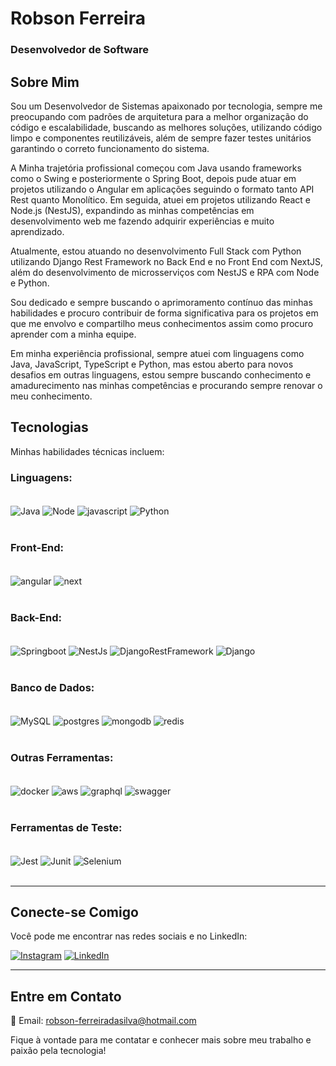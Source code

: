 # Robson Ferreira

### **Desenvolvedor de Software** 

## **Sobre Mim**


Sou um Desenvolvedor de Sistemas apaixonado por tecnologia, sempre me preocupando com padrões de arquitetura para a melhor organização do código e escalabilidade, buscando as melhores soluções, utilizando código limpo e componentes reutilizáveis, além de sempre fazer testes unitários garantindo o correto funcionamento do sistema. 

A Minha trajetória profissional começou com Java usando frameworks como o Swing e posteriormente o Spring Boot, depois pude atuar em projetos utilizando o Angular em aplicações seguindo o formato tanto API Rest quanto Monolítico. Em seguida, atuei em projetos utilizando React e Node.js (NestJS), expandindo as minhas competências em desenvolvimento web me fazendo adquirir experiências e muito aprendizado.

Atualmente, estou atuando no desenvolvimento Full Stack com Python utilizando Django Rest Framework no Back End e no Front End com NextJS, além do desenvolvimento de microsserviços com NestJS e RPA com Node e Python. 

Sou dedicado e sempre buscando o aprimoramento contínuo das minhas habilidades e procuro contribuir de forma significativa para os projetos em que me envolvo e compartilho meus conhecimentos assim como procuro aprender com a minha equipe.

Em minha experiência profissional, sempre atuei com linguagens como Java, JavaScript, TypeScript e Python, mas estou aberto para novos desafios em outras linguagens, estou sempre buscando conhecimento e amadurecimento nas minhas competências e procurando sempre renovar o meu conhecimento.

## **Tecnologias**

Minhas habilidades técnicas incluem:

### Linguagens: 

<br>
<div style="display: inline_block">
<img align="center" alt="Java" src="https://img.shields.io/badge/java-%23ED8B00.svg?style=for-the-badge&logo=openjdk&logoColor=white" />
<img align="center" alt="Node" src="https://img.shields.io/badge/Node%20js-339933?style=for-the-badge&logo=nodedotjs&logoColor=white" />
<img align="center" alt="javascript" src="https://img.shields.io/badge/JavaScript-323330?style=for-the-badge&logo=javascript&logoColor=F7DF1E" />
<img align="center" alt="Python" src="https://img.shields.io/badge/Python-FFD43B?style=for-the-badge&logo=python&logoColor=blue" />
    
</div>
<br>

### Front-End: 

<div style="display: inline_block">
<br>
 <img align="center" alt="angular" src= "https://img.shields.io/badge/angular-%23DD0031.svg?style=for-the-badge&logo=angular&logoColor=white" />    
 <img align="center" alt="next" src= "https://img.shields.io/badge/next%20js-000000?style=for-the-badge&logo=nextdotjs&logoColor=white" />
</div>

<br>

### Back-End:

<div style="display: inline_block">
<br>
<img align="center" alt="Springboot" src="https://img.shields.io/badge/Spring-6DB33F?style=for-the-badge&logo=spring&logoColor=white" />  
<img align="center" alt="NestJs" src= "https://img.shields.io/badge/nestjs-E0234E?style=for-the-badge&logo=nestjs&logoColor=white" />
<img align="center" alt="DjangoRestFramework" src= "https://img.shields.io/badge/django%20rest-ff1709?style=for-the-badge&logo=django&logoColor=white" />
<img align="center" alt="Django" src= "https://img.shields.io/badge/Django-092E20?style=for-the-badge&logo=django&logoColor=green" />
</div>
<br>

### Banco de Dados:

<div style="display: inline_block">
<br>
<img align="center" alt="MySQL" src="https://img.shields.io/badge/MySQL-005C84?style=for-the-badge&logo=mysql&logoColor=white" />    
<img align="center" alt="postgres" src= "https://img.shields.io/badge/postgres-%23316192.svg?style=for-the-badge&logo=postgresql&logoColor=white" />
<img align="center" alt="mongodb" src= "https://img.shields.io/badge/MongoDB-%234ea94b.svg?style=for-the-badge&logo=mongodb&logoColor=white" />    
<img align="center" alt="redis" src= "https://img.shields.io/badge/redis-%23DD0031.svg?&style=for-the-badge&logo=redis&logoColor=white" />    
</div>

<br>

### Outras Ferramentas:

<div style="display: inline_block">
<br>
<img align="center" alt="docker" src= "https://img.shields.io/badge/docker-%230db7ed.svg?style=for-the-badge&logo=docker&logoColor=white" />
<img align="center" alt="aws" src= "https://img.shields.io/badge/AWS-%23FF9900.svg?style=for-the-badge&logo=amazon-aws&logoColor=white" />
<img align="center" alt="graphql" src= "https://img.shields.io/badge/GraphQl-E10098?style=for-the-badge&logo=graphql&logoColor=white" />
<img align="center" alt="swagger" src= "https://img.shields.io/badge/Swagger-85EA2D?style=for-the-badge&logo=Swagger&logoColor=white" />
</div>
<br>
<div>
    
### Ferramentas de Teste:

<div style="display: inline_block">
<br>
<img align="center" alt="Jest" src= "https://img.shields.io/badge/Jest-C21325?style=for-the-badge&logo=jest&logoColor=white" />
<img align="center" alt="Junit" src= "https://img.shields.io/badge/Junit5-25A162?style=for-the-badge&logo=junit5&logoColor=white" />
<img align="center" alt="Selenium" src= "https://img.shields.io/badge/Selenium-43B02A?style=for-the-badge&logo=Selenium&logoColor=white" />
</div>
<br>
    
<hr>

## **Conecte-se Comigo**

Você pode me encontrar nas redes sociais e no LinkedIn:

[![Instagram](https://img.shields.io/badge/Instagram-E4405F?style=for-the-badge&logo=instagram&logoColor=white)](https://www.instagram.com/rob_ferreira88/) [![LinkedIn](https://img.shields.io/badge/LinkedIn-0077B5?style=for-the-badge&logo=linkedin&logoColor=white)](https://www.linkedin.com/in/robson-ferreira-508247134/)

<hr>

## **Entre em Contato**

📧 Email: robson-ferreiradasilva@hotmail.com

Fique à vontade para me contatar e conhecer mais sobre meu trabalho e paixão pela tecnologia!

